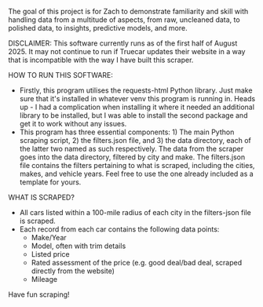 The goal of this project is for Zach to demonstrate familiarity and skill with handling data from a multitude of aspects, from raw, uncleaned data, to polished data, to insights, predictive models, and more.

DISCLAIMER: This software currently runs as of the first half of August 2025. It may not continue to run if Truecar updates their website in a way that is incompatible with the way I have built this scraper.

HOW TO RUN THIS SOFTWARE:
- Firstly, this program utilises the requests-html Python library. Just make sure that it's installed in whatever venv this program is running in. Heads up - I had a complication when installing it where it needed an additional library to be installed, but I was able to install the second package and get it to work without any issues. 
- This program has three essential components: 1) The main Python scraping script, 2) the filters.json file, and 3) the data directory, each of the latter two named as such respectively. The data from the scraper goes into the data directory, filtered by city and make. The filters.json file contains the filters pertaining to what is scraped, including the cities, makes, and vehicle years. Feel free to use the one already included as a template for yours.

WHAT IS SCRAPED?
- All cars listed within a 100-mile radius of each city in the filters-json file is scraped.
- Each record from each car contains the following data points:
  - Make/Year
  - Model, often with trim details
  - Listed price
  - Rated assessment of the price (e.g. good deal/bad deal, scraped directly from the website)
  - Mileage
 
Have fun scraping!
